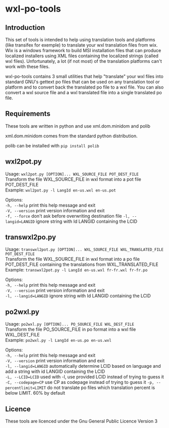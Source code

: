 wxl-po-tools
============

Introduction
------------

This set of tools is intended to help using translation tools and platforms (like transifex for exemple) to translate your wxl translation files from wix.
Wix is a windows framework to build MSI installation files that can produce localized installers using XML files containing the localized strings (called wxl files). Unfortunately, a lot (if not most) of the translation platforms can't work with these files.

wxl-po-tools contains 3 small utilities that help "translate" your wxl files into standard GNU's gettext po files that can be used on any translation tool or platform and to convert back the translated po file to a wxl file.
You can also convert a wxl source file and a wxl translated file into a single translated po file.

Requirements
------------

These tools are written in python and use xml.dom.minidom and polib

xml.dom.minidom comes from the standard python distribution.

polib can be installed with `pip install polib`

wxl2pot.py
----------

Usage: `wxl2pot.py [OPTION]... WXL_SOURCE_FILE POT_DEST_FILE`  
Transform the file WXL_SOURCE_FILE in wxl format into a pot file POT_DEST_FILE  
Example: `wxl2pot.py -l LangId en-us.wxl en-us.pot`

Options:  
`-h, --help`             print this help message and exit  
`-V, --version`          print version information and exit  
`-f, --force`            don't ask before overwriting destination file
`-l, --langid=LANGID`    ignore string with Id LANGID containing the LCID

transwxl2po.py
--------------

Usage: `transwxl2pot.py [OPTION]... WXL_SOURCE_FILE WXL_TRANSLATED_FILE POT_DEST_FILE`  
Transform the file WXL_SOURCE_FILE in wxl format into a po file POT_DEST_FILE
containing the translations from WXL_TRANSLATED_FILE  
Example: `transwxl2pot.py -l LangId en-us.wxl fr-fr.wxl fr-fr.po`

Options:  
`-h, --help`             print this help message and exit  
`-V, --version`          print version information and exit  
`-l, --langid=LANGID`    ignore string with Id LANGID containing the LCID

po2wxl.py
---------

Usage: `po2wxl.py [OPTION]... PO_SOURCE_FILE WXL_DEST_FILE`  
Transform the file PO_SOURCE_FILE in po format into a wxl file WXL_DEST_FILE  
Example: `po2wxl.py -l LangId en-us.po en-us.wxl`

Options:  
`-h, --help`                print this help message and exit  
`-V, --version`             print version information and exit  
`-l, --langid=LANGID`       automatically determine LCID based on language and add a string with id LANGID containing the LCID  
`-L, --LCID=LCID`           used with -l, use provided LCID instead of trying to guess it
`-C, --codepage=CP`         use CP as codepage instead of trying to guess it
`-p, --percentlimit=LIMIT`  do not translate po files which translation percent is below LIMIT. 60% by default

Licence
-------

These tools are licenced under the Gnu General Public Licence Version 3

